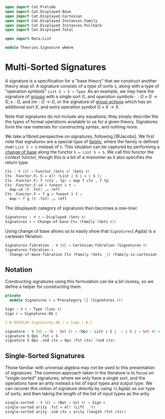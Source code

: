 ```agda
open import Cat.Prelude
open import Cat.Displayed.Base
open import Cat.Displayed.Cartesian
open import Cat.Displayed.Instances.Family
open import Cat.Displayed.Instances.Pullback
open import Cat.Displayed.Total

open import Data.List

module Theories.Signature where
```

# Multi-Sorted Signatures

A signature is a specification for a "base theory" that we construct
another theory atop of. A signature consists of a type of sorts `S`,
along with a type of "operation symbols" `List S → S → Type`. As an
example, we may have the signature of [groups] with a single sort
$G$, and operation symbols $\cdot : G \times G \to G$, $\epsilon : G$,
and $inv : G \to G$, or the signature of [group actions] which has
an additional sort $X$, and extra operation symbol $G \times X \to X$.

[groups]: Algebra.Group.html
[group actions]: Algebra.Group.Action.html

Note that signatures do *not* include any equations; they simply
describe the the types of formal operations available to us for a given
theory. Signatures form the raw materials for constructing syntax,  and
nothing more.

We take a fibred perspective on signatures, following [@Jacobs].
We first note that signatures are a special type of [family], where
the family is defined over `List S × S` instead of `S`. This situation
can be captured by performing a [change of base] along the functor
`S ↦ List S × S`. We call this functor the context functor, though
this is a bit of a misnomer as it also specifies the return type.

[family]: Cat.Displayed.Instances.Family.html
[change of base]: Cat.Displayed.Instances.Pullback.html

```agda
Ctx : ∀ {ℓ} → Functor (Sets ℓ) (Sets ℓ)
Ctx .Functor.F₀ S = el! (List ∣ S ∣ × ∣ S ∣)
Ctx .Functor.F₁ f (ctx , tp) = map f ctx , f tp
Ctx .Functor.F-id = funext λ t →
  map-id (t .fst) ,ₚ refl
Ctx .Functor.F-∘ f g = funext λ t →
  map-∘ f g (t .fst) ,ₚ refl
```

The (displayed) category of signatures then becomes a one-liner.

```agda
Signatures : ∀ ℓ → Displayed (Sets ℓ) _ _
Signatures ℓ = Change-of-base Ctx (Family (Sets ℓ))
```

Using change of base allows us to easily show that `Signatures`{.Agda}
is a cartesian fibration.

```agda
Signatures-fibration : ∀ {ℓ} → Cartesian-fibration (Signatures ℓ)
Signatures-fibration =
  Change-of-base-fibration Ctx (Family (Sets _)) (Family-is-cartesian (Sets _))
```

## Notation

Constructing signatures using this formulation can be a bit clumsy, so
we define a helper for constructing them.

```agda
private
  module Signatures ℓ = Precategory (∫ (Signatures ℓ))

Sign : ∀ ℓ → Type (lsuc ℓ)
Sign ℓ = Signatures.Ob ℓ

{-# DISPLAY Signatures.Ob ℓ = Sign ℓ #-}

signature : ∀ {ℓ} → (S : Set ℓ) → (Ops : List ∣ S ∣  → ∣ S ∣ → Set ℓ) → Sign ℓ
signature S Ops .fst = S
signature S Ops .snd ctx = Ops (fst ctx) (snd ctx)
```

## Single-Sorted Signatures

Those familiar with universal algebra may not be used to this
presentation of signatures. The common approach taken in the literature
is to focus on "single-sorted" signatures, where we only have a single
sort, and the operations have an arity instead a list of input types
and output type. We can recover this notion of signature directly
by using `⊤`{.Agda} as our type of sorts, and then taking the
length of the list of input types as the arity.

```agda
single-sorted : ∀ {ℓ} → (Nat → Set ℓ) → Sign ℓ
single-sorted arity .fst = el! (Lift _ ⊤)
single-sorted arity .snd ctx = arity (length (fst ctx))
```
